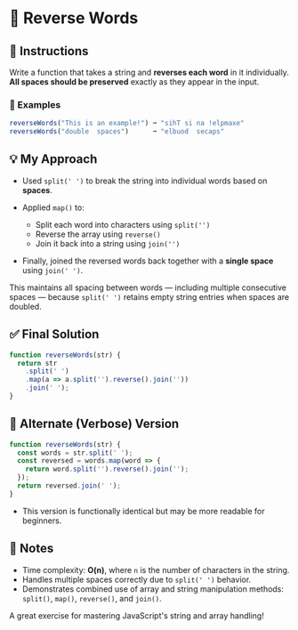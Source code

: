 # 🔄 Reverse Words

## 🧾 Instructions

Write a function that takes a string and **reverses each word** in it individually.  
**All spaces should be preserved** exactly as they appear in the input.

### 🧪 Examples

```js
reverseWords("This is an example!") ➞ "sihT si na !elpmaxe"
reverseWords("double  spaces")      ➞ "elbuod  secaps"
````

## 💡 My Approach

* Used `split(' ')` to break the string into individual words based on **spaces**.
* Applied `map()` to:

  * Split each word into characters using `split('')`
  * Reverse the array using `reverse()`
  * Join it back into a string using `join('')`
* Finally, joined the reversed words back together with a **single space** using `join(' ')`.

This maintains all spacing between words — including multiple consecutive spaces — because `split(' ')` retains empty string entries when spaces are doubled.

## ✅ Final Solution

```js
function reverseWords(str) {
  return str
    .split(' ')
    .map(a => a.split('').reverse().join(''))
    .join(' ');
}
```

## 🔁 Alternate (Verbose) Version

```js
function reverseWords(str) {
  const words = str.split(' ');
  const reversed = words.map(word => {
    return word.split('').reverse().join('');
  });
  return reversed.join(' ');
}
```

* This version is functionally identical but may be more readable for beginners.

## 📌 Notes

* Time complexity: **O(n)**, where `n` is the number of characters in the string.
* Handles multiple spaces correctly due to `split(' ')` behavior.
* Demonstrates combined use of array and string manipulation methods: `split()`, `map()`, `reverse()`, and `join()`.

A great exercise for mastering JavaScript's string and array handling!
